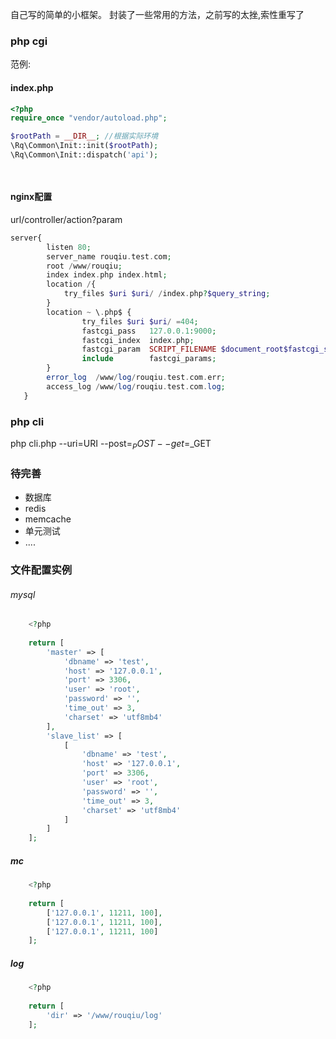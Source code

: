 自己写的简单的小框架。
封装了一些常用的方法，之前写的太挫,索性重写了

### php cgi

范例:
#### index.php 
```php
<?php
require_once "vendor/autoload.php";

$rootPath = __DIR__; //根据实际环境
\Rq\Common\Init::init($rootPath);
\Rq\Common\Init::dispatch('api');

    
```

#### nginx配置
url/controller/action?param
```php
server{
        listen 80;
        server_name rouqiu.test.com;
        root /www/rouqiu;
        index index.php index.html;
        location /{
            try_files $uri $uri/ /index.php?$query_string;
        }
        location ~ \.php$ {
                try_files $uri $uri/ =404;
                fastcgi_pass   127.0.0.1:9000;
                fastcgi_index  index.php;
                fastcgi_param  SCRIPT_FILENAME $document_root$fastcgi_script_name;
                include        fastcgi_params;
        }
        error_log  /www/log/rouqiu.test.com.err;
        access_log /www/log/rouqiu.test.com.log;
   }
```
### php cli
php cli.php --uri=URI --post=$_POST --get=$_GET

### 待完善
* 数据库
* redis
* memcache
* 单元测试
* ....

### 文件配置实例
###### mysql 
``` php 
    <?php
    
    return [
        'master' => [
            'dbname' => 'test',
            'host' => '127.0.0.1',
            'port' => 3306,
            'user' => 'root',
            'password' => '',
            'time_out' => 3,
            'charset' => 'utf8mb4'
        ],
        'slave_list' => [
            [
                'dbname' => 'test',
                'host' => '127.0.0.1',
                'port' => 3306,
                'user' => 'root',
                'password' => '',
                'time_out' => 3,
                'charset' => 'utf8mb4'
            ]
        ]
    ];
```

##### mc
``` php
    <?php
    
    return [
        ['127.0.0.1', 11211, 100],
        ['127.0.0.1', 11211, 100],
        ['127.0.0.1', 11211, 100]
    ];
```
##### log
``` php
    <?php
    
    return [
        'dir' => '/www/rouqiu/log'
    ];

```